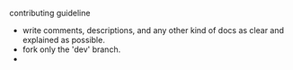 contributing guideline
- write comments, descriptions, and any other kind of docs as clear and explained as possible.
- fork only the 'dev' branch.
- 
